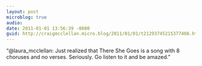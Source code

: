 ```yaml
---
layout: post
microblog: true
audio: 
date: 2011-01-01 13:56:39 -0600
guid: http://craigmcclellan.micro.blog/2011/01/01/t21293745215377408.html
---
```

“@laura_mcclellan: Just realized that There She Goes is a song with 8 choruses and no verses. Seriously. Go listen to it and be amazed.”
